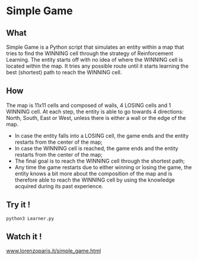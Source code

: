 # Simple Game

## What

Simple Game is a Python script that simulates an entity within a map that tries to find the WINNING cell through the strategy of Reinforcement Learning.
The entity starts off with no idea of where the WINNING cell is located within the map. It tries any possible route until it starts learning the best (shortest) path to reach the WINNING cell.

## How

The map is 11x11 cells and composed of walls, 4 LOSING cells and 1 WINNING cell. At each step, the entity is able to go towards 4 directions: North, South, East or West, unless there is either a wall or the edge of the map.
-	In case the entity falls into a LOSING cell, the game ends and the entity restarts from the center of the map;
-	In case the WINNING cell is reached, the game ends and the entity restarts from the center of the map;
-	The final goal is to reach the WINNING cell through the shortest path;
-	Any time the game restarts due to either winning or losing the game, the entity knows a bit more about the composition of the map and is therefore able to reach the WINNING cell by using the knowledge acquired during its past experience.

## Try it !

`python3 Learner.py`

## Watch it !

www.lorenzoparis.it/simple_game.html
